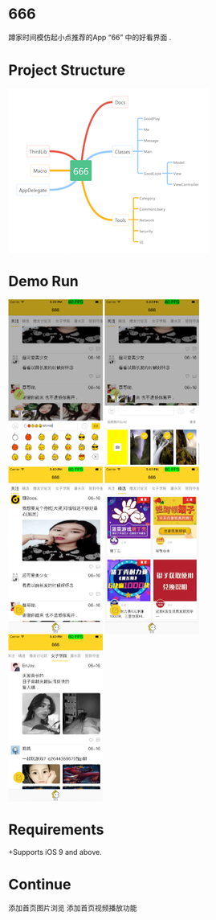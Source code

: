 # 666 

蹲家时间模仿起小点推荐的App “66” 中的好看界面 . 

# Project Structure 

<img src="./readme~resource/project_structure.png" width = "400" height = "328" alt="" align=center />

# Demo Run 
 <img src="./readme~resource/1.png" width = "188" height = "333" alt="" align=center />
 <img src="./readme~resource/2.png" width = "188" height = "333" alt="" align=center />
 <img src="./readme~resource/3.png" width = "188" height = "333" alt="" align=center />
 <img src="./readme~resource/4.png" width = "188" height = "333" alt="" align=center />
 <img src="./readme~resource/5.png" width = "188" height = "333" alt="" align=center />


# Requirements

+Supports iOS 9 and above.

# Continue 
添加首页图片浏览
添加首页视频播放功能





